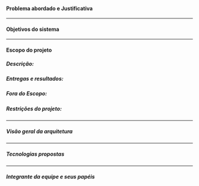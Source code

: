 #### Problema abordado e Justificativa

---

#### Objetivos do sistema

---
#### Escopo do projeto

##### Descrição:

##### Entregas e resultados:

##### Fora do Escopo:

##### Restrições do projeto:

---

##### Visão geral da arquitetura

---

##### Tecnologias propostas

---

##### Integrante da equipe e seus papéis
